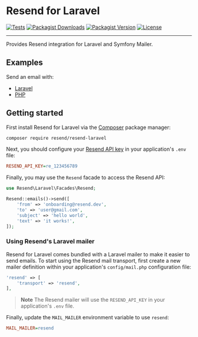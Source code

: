 # Resend for Laravel

[![Tests](https://img.shields.io/github/actions/workflow/status/resend/resend-laravel/tests.yml?label=tests&style=for-the-badge&labelColor=000000)](https://github.com/resend/resend-laravel/actions/workflows/tests.yml)
[![Packagist Downloads](https://img.shields.io/packagist/dt/resend/resend-laravel?style=for-the-badge&labelColor=000000)](https://packagist.org/packages/resend/resend-laravel)
[![Packagist Version](https://img.shields.io/packagist/v/resend/resend-laravel?style=for-the-badge&labelColor=000000)](https://packagist.org/packages/resend/resend-laravel)
[![License](https://img.shields.io/github/license/resend/resend-laravel?color=9cf&style=for-the-badge&labelColor=000000)](https://github.com/resend/resend-laravel/blob/main/LICENSE)

---

Provides Resend integration for Laravel and Symfony Mailer.

## Examples

Send an email with:

* [Laravel](https://github.com/resend/resend-laravel-example)
* [PHP](https://github.com/resend/resend-php-example)

## Getting started

First install Resend for Laravel via the [Composer](https://getcomposer.org/) package manager:

```bash
composer require resend/resend-laravel
```

Next, you should configure your [Resend API key](https://resend.com/api-keys) in your application's `.env` file:

```ini
RESEND_API_KEY=re_123456789
```

Finally, you may use the `Resend` facade to access the Resend API:

```php
use Resend\Laravel\Facades\Resend;

Resend::emails()->send([
    'from' => 'onboarding@resend.dev',
    'to' => 'user@gmail.com',
    'subject' => 'hello world',
    'text' => 'it works!',
]);
```

### Using Resend's Laravel mailer

Resend for Laravel comes bundled with a Laravel mailer to make it easier to send emails. To start using the Resend mail transport, first create a new mailer definition within your application's `config/mail.php` configuration file:

```php
'resend' => [
    'transport' => 'resend',
],
```

> **Note**
> The Resend mailer will use the `RESEND_API_KEY` in your application's `.env` file.

Finally, update the `MAIL_MAILER` environment variable to use `resend`:

```ini
MAIL_MAILER=resend
```
